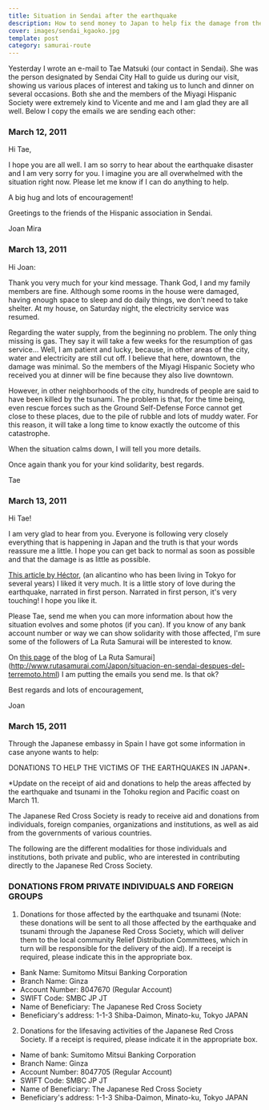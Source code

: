 ```yaml
---
title: Situation in Sendai after the earthquake
description: How to send money to Japan to help fix the damage from the recent earthquake
cover: images/sendai_kgaoko.jpg
template: post
category: samurai-route
---
```


Yesterday I wrote an e-mail to Tae Matsuki (our contact in Sendai). She was the person designated by Sendai City Hall to guide us during our visit, showing us various places of interest and taking us to lunch and dinner on several occasions. Both she and the members of the Miyagi Hispanic Society were extremely kind to Vicente and me and I am glad they are all well. Below I copy the emails we are sending each other:

### March 12, 2011

Hi Tae,

I hope you are all well. I am so sorry to hear about the earthquake disaster and I am very sorry for you. I imagine you are all overwhelmed with the situation right now. Please let me know if I can do anything to help.

A big hug and lots of encouragement!

Greetings to the friends of the Hispanic association in Sendai.

Joan Mira

### March 13, 2011

Hi Joan:

Thank you very much for your kind message. Thank God, I and my family members are fine. Although some rooms in the house were damaged, having enough space to sleep and do daily things, we don't need to take shelter. At my house, on Saturday night, the electricity service was resumed.

Regarding the water supply, from the beginning no problem. The only thing missing is gas. They say it will take a few weeks for the resumption of gas service... Well, I am patient and lucky, because, in other areas of the city, water and electricity are still cut off. I believe that here, downtown, the damage was minimal. So the members of the Miyagi Hispanic Society who received you at dinner will be fine because they also live downtown.

However, in other neighborhoods of the city, hundreds of people are said to have been killed by the tsunami. The problem is that, for the time being, even rescue forces such as the Ground Self-Defense Force cannot get close to these places, due to the pile of rubble and lots of muddy water. For this reason, it will take a long time to know exactly the outcome of this catastrophe.

When the situation calms down, I will tell you more details.

Once again thank you for your kind solidarity, best regards.

Tae

### March 13, 2011

Hi Tae!

I am very glad to hear from you. Everyone is following very closely everything that is happening in Japan and the truth is that your words reassure me a little. I hope you can get back to normal as soon as possible and that the damage is as little as possible.

[This article by Héctor](http://www.facebook.com/notes/h%C3%A9ctor-garc%C3%ADa-puigcerver/as%C3%AD-lo-viv%C3%AD-yo-el-mayor-terremoto-de-la-historia-de-jap%C3%B3n-parte-1/10150116984462662), (an alicantino who has been living in Tokyo for several years) I liked it very much. It is a little story of love during the earthquake, narrated in first person. Narrated in first person, it's very touching! I hope you like it.

Please Tae, send me when you can more information about how the situation evolves and some photos (if you can). If you know of any bank account number or way we can show solidarity with those affected, I'm sure some of the followers of La Ruta Samurai will be interested to know.

On [this page](http://www.rutasamurai.com/Japon/situacion-en-sendai-despues-del-terremoto.html) of the blog of La Ruta Samurai](http://www.rutasamurai.com/Japon/situacion-en-sendai-despues-del-terremoto.html) I am putting the emails you send me. Is that ok?

Best regards and lots of encouragement,

Joan

### March 15, 2011

Through the Japanese embassy in Spain I have got some information in case anyone wants to help:

DONATIONS TO HELP THE VICTIMS OF THE EARTHQUAKES IN JAPAN*.

*Update on the receipt of aid and donations to help the areas affected by the earthquake and tsunami in the Tohoku region and Pacific coast on March 11.

The Japanese Red Cross Society is ready to receive aid and donations from individuals, foreign companies, organizations and institutions, as well as aid from the governments of various countries.

The following are the different modalities for those individuals and institutions, both private and public, who are interested in contributing directly to the Japanese Red Cross Society.

### DONATIONS FROM PRIVATE INDIVIDUALS AND FOREIGN GROUPS

1) Donations for those affected by the earthquake and tsunami (Note: these donations will be sent to all those affected by the earthquake and tsunami through the Japanese Red Cross Society, which will deliver them to the local community Relief Distribution Committees, which in turn will be responsible for the delivery of the aid). If a receipt is required, please indicate this in the appropriate box.

* Bank Name: Sumitomo Mitsui Banking Corporation
* Branch Name: Ginza
* Account Number: 8047670 (Regular Account)
* SWIFT Code: SMBC JP JT
* Name of Beneficiary: The Japanese Red Cross Society
* Beneficiary's address: 1-1-3 Shiba-Daimon, Minato-ku, Tokyo JAPAN

2) Donations for the lifesaving activities of the Japanese Red Cross Society. If a receipt is required, please indicate it in the appropriate box.

* Name of bank: Sumitomo Mitsui Banking Corporation
* Branch Name: Ginza
* Account Number: 8047705 (Regular Account)
* SWIFT Code: SMBC JP JT
* Name of Beneficiary: The Japanese Red Cross Society
* Beneficiary's address: 1-1-3 Shiba-Daimon, Minato-ku, Tokyo JAPAN
